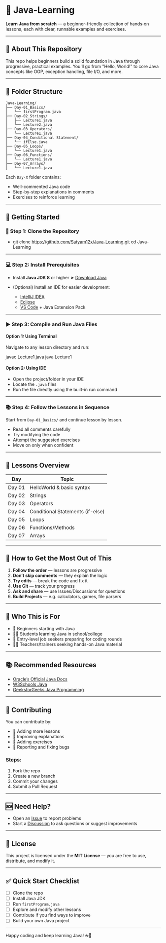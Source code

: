 # 🧠 Java-Learning

**Learn Java from scratch** — a beginner-friendly collection of hands‑on lessons, each with clear, runnable examples and exercises.

---

## 📌 About This Repository

This repo helps beginners build a solid foundation in Java through progressive, practical examples. You'll go from "Hello, World!" to core Java concepts like OOP, exception handling, file I/O, and more.

---

## 📂 Folder Structure

```text
Java-Learning/
├── Day-01_Basics/
│   └── firstProgram.java
├── Day-02_Strings/
│   ├── Lecture1.java
│   └── Lecture2.java
├── Day-03_Operators/
│   └── Lecture1.java
├── Day-04_Conditional Statement/
│   └── ifElse.java
├── Day-05_Loops/
│   └── Lecture1.java
├── Day-06_Functions/
│   └── Lecture1.java
├── Day-07_Arrays/
│   └── Lecture1.java
````

Each `Day-X` folder contains:

* Well-commented Java code
* Step-by-step explanations in comments
* Exercises to reinforce learning

---

## 🚀 Getting Started

### 🔧 Step 1: Clone the Repository


* git clone https://github.com/Satyam12x/Java-Learning.git
cd Java-Learning


---

### 💻 Step 2: Install Prerequisites

* Install **Java JDK 8** or higher
  ➤ [Download Java](https://www.oracle.com/java/technologies/javase-downloads.html)

* (Optional) Install an IDE for easier development:

  * [IntelliJ IDEA](https://www.jetbrains.com/idea/)
  * [Eclipse](https://www.eclipse.org/)
  * [VS Code](https://code.visualstudio.com/) + Java Extension Pack

---

### ▶️ Step 3: Compile and Run Java Files

#### Option 1: Using Terminal

Navigate to any lesson directory and run:

javac Lecture1.java
java Lecture1


#### Option 2: Using IDE

* Open the project/folder in your IDE
* Locate the `.java` files
* Run the file directly using the built-in run command

---

### 📚 Step 4: Follow the Lessons in Sequence

Start from `Day-01_Basics/` and continue lesson by lesson.

* Read all comments carefully
* Try modifying the code
* Attempt the suggested exercises
* Move on only when confident

---

## 📘 Lessons Overview

| Day    | Topic                            |
| ------ | -------------------------------- |
| Day 01 | HelloWorld & basic syntax        |
| Day 02 | Strings                          |
| Day 03 | Operators                        |
| Day 04 | Conditional Statements (if-else) |
| Day 05 | Loops                            |
| Day 06 | Functions/Methods                |
| Day 07 | Arrays                           |

---

## 🎯 How to Get the Most Out of This

1. **Follow the order** — lessons are progressive
2. **Don’t skip comments** — they explain the logic
3. **Try edits** — break the code and fix it
4. **Use Git** — track your progress
5. **Ask and share** — use Issues/Discussions for questions
6. **Build Projects** — e.g. calculators, games, file parsers

---

## 🧩 Who This is For

* 👶 Beginners starting with Java
* 👨‍🎓 Students learning Java in school/college
* 💼 Entry-level job seekers preparing for coding rounds
* 👨‍🏫 Teachers/trainers seeking hands-on Java material

---

## 📚 Recommended Resources

* [Oracle’s Official Java Docs](https://docs.oracle.com/javase/)
* [W3Schools Java](https://www.w3schools.com/java/)
* [GeeksforGeeks Java Programming](https://www.geeksforgeeks.org/java/)

---

## 🤝 Contributing

You can contribute by:

* 📘 Adding more lessons
* 📝 Improving explanations
* 🧪 Adding exercises
* 🐞 Reporting and fixing bugs

### Steps:

1. Fork the repo
2. Create a new branch
3. Commit your changes
4. Submit a Pull Request

---

## 🆘 Need Help?

* Open an [Issue](https://github.com/Satyam12x/Java-Learning/issues) to report problems
* Start a [Discussion](https://github.com/Satyam12x/Java-Learning/discussions) to ask questions or suggest improvements

---

## 📄 License

This project is licensed under the **MIT License** — you are free to use, distribute, and modify it.

---

## ✅ Quick Start Checklist

* [ ] Clone the repo
* [ ] Install Java JDK
* [ ] Run `firstProgram.java`
* [ ] Explore and modify other lessons
* [ ] Contribute if you find ways to improve
* [ ] Build your own Java project

---

Happy coding and keep learning Java! ☕🚀